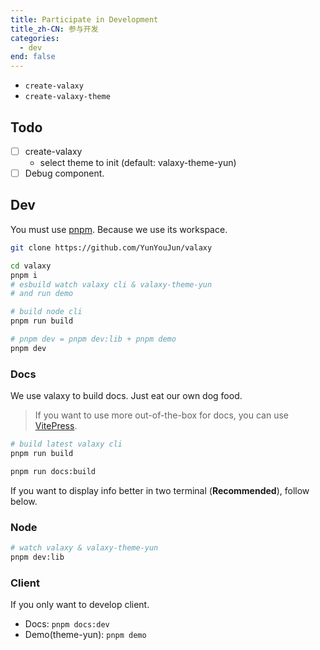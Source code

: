 ```yaml
---
title: Participate in Development
title_zh-CN: 参与开发
categories:
  - dev
end: false
---
```


- `create-valaxy`
- `create-valaxy-theme`

## Todo

- [ ] create-valaxy
  - select theme to init (default: valaxy-theme-yun)
- [ ] Debug component.

## Dev

You must use [pnpm](https://pnpm.io/). Because we use its workspace.

```bash
git clone https://github.com/YunYouJun/valaxy
```

```bash [pnpm]
cd valaxy
pnpm i
# esbuild watch valaxy cli & valaxy-theme-yun
# and run demo

# build node cli
pnpm run build

# pnpm dev = pnpm dev:lib + pnpm demo
pnpm dev
```

### Docs

We use valaxy to build docs. Just eat our own dog food.

> If you want to use more out-of-the-box for docs, you can use [VitePress](https://vitepress.dev/).

```bash
# build latest valaxy cli
pnpm run build

pnpm run docs:build
```

If you want to display info better in two terminal (**Recommended**), follow below.

### Node

```bash
# watch valaxy & valaxy-theme-yun
pnpm dev:lib
```

### Client

If you only want to develop client.

- Docs: `pnpm docs:dev`
- Demo(theme-yun): `pnpm demo`
